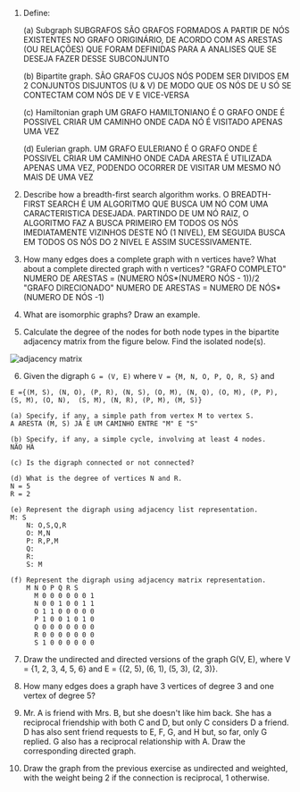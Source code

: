 1. Define:

	(a) Subgraph
	SUBGRAFOS SÃO GRAFOS FORMADOS A PARTIR DE NÓS EXISTENTES NO GRAFO ORIGINÁRIO, DE ACORDO COM AS ARESTAS (OU RELAÇÕES) QUE FORAM DEFINIDAS PARA A ANALISES QUE SE DESEJA FAZER DESSE SUBCONJUNTO
	
	(b) Bipartite graph.
	SÃO GRAFOS CUJOS NÓS PODEM SER DIVIDOS EM 2 CONJUNTOS DISJUNTOS (U & V) DE MODO QUE OS NÓS DE U SÓ SE CONTECTAM COM NÓS DE V E VICE-VERSA
	
	(c) Hamiltonian graph
	UM GRAFO HAMILTONIANO É O GRAFO ONDE É POSSIVEL CRIAR UM CAMINHO ONDE CADA NÓ É VISITADO APENAS UMA VEZ
	
	(d) Eulerian graph.
	UM GRAFO EULERIANO É O GRAFO ONDE É POSSIVEL CRIAR UM CAMINHO ONDE CADA ARESTA É UTILIZADA APENAS UMA VEZ, PODENDO OCORRER DE VISITAR UM MESMO NÓ MAIS DE UMA VEZ

2. Describe how a breadth-first search algorithm works.
	O BREADTH-FIRST SEARCH É UM ALGORITMO QUE BUSCA UM NÓ COM UMA CARACTERISTICA DESEJADA. PARTINDO DE UM NÓ RAIZ, O ALGORITMO FAZ A BUSCA PRIMEIRO EM TODOS OS NÓS IMEDIATAMENTE VIZINHOS DESTE NÓ (1 NIVEL), EM SEGUIDA BUSCA EM TODOS OS NÓS DO 2 NIVEL E ASSIM SUCESSIVAMENTE.

3. How many edges does a complete graph with n vertices have? What about a complete directed graph with n vertices?
	"GRAFO COMPLETO" NUMERO DE ARESTAS = (NUMERO NÓS*(NUMERO NÓS - 1))/2
	"GRAFO DIRECIONADO" NUMERO DE ARESTAS = NUMERO DE NÓS*(NUMERO DE NÓS -1)

4. What are isomorphic graphs? Draw an example.

5. Calculate the degree of the nodes for both node types in the bipartite adjacency matrix from the figure below. Find the isolated node(s).

![adjacency matrix](./img/matrix01.png)

6. Given the digraph `G = (V, E)` where `V = {M, N, O, P, Q, R, S}` and 

`E ={(M, S), (N, O), (P, R), (N, S), (O, M),
	 (N, Q), (O, M), (P, P), (S, M), (O, N), 
	 (S, M), (N, R), (P, M), (M, S)}`

	(a) Specify, if any, a simple path from vertex M to vertex S.
	A ARESTA (M, S) JÁ É UM CAMINHO ENTRE "M" E "S"

	(b) Specify, if any, a simple cycle, involving at least 4 nodes.
	NÃO HÁ

	(c) Is the digraph connected or not connected?

	(d) What is the degree of vertices N and R.
	N = 5
	R = 2

	(e) Represent the digraph using adjacency list representation.
	M: S
        N: O,S,Q,R
        O: M,N
        P: R,P,M
        Q:
        R:
        S: M

	(f) Represent the digraph using adjacency matrix representation.
	    M N O P Q R S
          M 0 0 0 0 0 0 1
          N 0 0 1 0 0 1 1
          O 1 1 0 0 0 0 0
          P 1 0 0 1 0 1 0
          Q 0 0 0 0 0 0 0
          R 0 0 0 0 0 0 0
          S 1 0 0 0 0 0 0

7. Draw the undirected and directed versions of the graph G(V, E), where V = {1, 2, 3, 4, 5, 6} and E = {(2, 5), (6, 1), (5, 3), (2, 3)}.

8. How many edges does a graph have 3 vertices of degree 3 and one vertex of degree 5?

9. Mr. A is friend with Mrs. B, but she doesn't like him back. She has a reciprocal friendship with both C and D, but only C considers D a friend. D has also sent friend requests to E, F, G, and H but, so far, only G replied. G also has a reciprocal relationship with A. Draw the corresponding directed graph.

10. Draw the graph from the previous exercise as undirected and weighted, with the weight being 2 if the connection is reciprocal, 1 otherwise.
